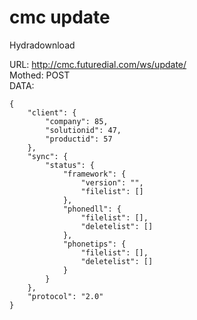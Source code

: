 # cmc update 

Hydradownload 

URL: http://cmc.futuredial.com/ws/update/  
Mothed: POST  
DATA:  

```
{
	"client": {
		"company": 85,
		"solutionid": 47,
		"productid": 57
	},
	"sync": {
		"status": {
			"framework": {
				"version": "",
				"filelist": []
			},
			"phonedll": {
				"filelist": [],
				"deletelist": []
			},
			"phonetips": {
				"filelist": [],
				"deletelist": []
			}
		}
	},
	"protocol": "2.0"
}
```